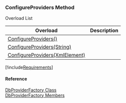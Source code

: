 ﻿### ConfigureProviders Method

Overload List

| Overload | Description |
| --- | --- |
| [ConfigureProviders()](FChoice.Common~FChoice.Common.Data.DbProviderFactory~ConfigureProviders().md) |   |
| [ConfigureProviders(String)](FChoice.Common~FChoice.Common.Data.DbProviderFactory~ConfigureProviders(String).md) |   |
| [ConfigureProviders(XmlElement)](FChoice.Common~FChoice.Common.Data.DbProviderFactory~ConfigureProviders(XmlElement).md) |   |

[!include[Requirements](../partials/requirements.md)]



#### Reference

[DbProviderFactory Class](FChoice.Common~FChoice.Common.Data.DbProviderFactory.md)  
[DbProviderFactory Members](FChoice.Common~FChoice.Common.Data.DbProviderFactory_members.md)